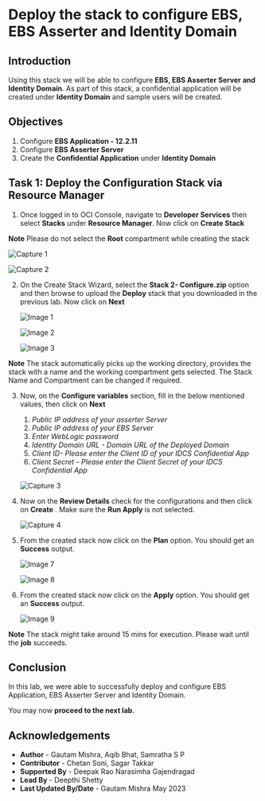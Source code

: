 
# Deploy the stack to configure EBS, EBS Asserter and Identity Domain

## Introduction

Using this stack we will be able to configure **EBS, EBS Asserter Server and Identity Domain**. As part of this stack, a confidential application will be created under **Identity Domain** and sample users will be created.

## Objectives

1.	Configure **EBS Application - 12.2.11**
2. 	Configure **EBS Asserter Server**
3.	Create the **Confidential Application** under **Identity Domain** 


## Task 1: Deploy the Configuration Stack via Resource Manager

1. Once logged in to OCI Console, navigate to **Developer Services** then select **Stacks** under **Resource Manager**. Now click on **Create Stack**

**Note** Please do not select the **Root** compartment while creating the stack

![Capture 1](./images/capture1.png "Capture 1")
	
![Capture 2](./images/capture2.png "Capture 2")
 
2. On the Create Stack Wizard, select the **Stack 2- Configure.zip** option and then browse to upload the **Deploy** stack that you downloaded in the previous lab. Now click on **Next**

	![Image 1](./images/image1.jpg "Image 1")
	
	![Image 2](./images/image2.jpg "Image 2")
	
	![Image 3](./images/image3.jpg "Image 3")
	
**Note** The stack automatically picks up the working directory, provides the stack with a name and the working compartment gets selected. The Stack Name and Compartment can be changed if required.

3. Now, on the **Configure variables** section, fill in the below mentioned values, then click on **Next**

	1. *Public IP address of your asserter Server*
	2. *Public IP address of your EBS Server*
	3. *Enter WebLogic password*
	4. *Identity Domain URL - Domain URL of the Deployed Domain*
	5. *Client ID- Please enter the Client ID of your IDCS Confidential App*
	6. *Client Secret - Please enter the Client Secret of your IDCS Confidential App*

	![Capture 3](./images/capture3.png "Capture 3")
	
	
4. Now on the **Review Details** check for the configurations and then click on **Create** . Make sure the **Run Apply** is not selected.

	![Capture 4](./images/capture4.png "Capture 4")
	
9. From the created stack now click on the **Plan** option. You should get an **Success** output.

	![Image 7](./images/image7.jpg "Image 7")
	
	![Image 8](./images/image8.jpg "Image 8")
	
9. From the created stack now click on the **Apply** option. You should get an **Success** output.	

	![Image 9](./images/image9.jpg "Image 9")

**Note** The stack might take around 15 mins for execution. Please wait until the **job** succeeds.

	
## Conclusion
 
In this lab, we were able to successfully deploy and configure EBS Application, EBS Asserter Server and Identity Domain. 

 You may now **proceed to the next lab.**

## Acknowledgements
* **Author** - Gautam Mishra, Aqib Bhat, Samratha S P
* **Contributor** - Chetan Soni, Sagar Takkar
* **Supported By** - Deepak Rao Narasimha Gajendragad
* **Lead By** - Deepthi Shetty 
* **Last Updated By/Date** - Gautam Mishra May 2023


